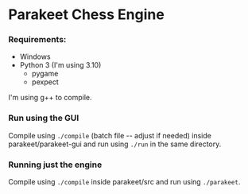 # Parakeet Chess Engine

### Requirements:
 - Windows
 - Python 3 (I'm using 3.10)
    - pygame
    - pexpect

I'm using g++ to compile.

### Run using the GUI
Compile using ``./compile`` (batch file -- adjust if needed) inside parakeet/parakeet-gui and run using ``./run`` in the same directory.

### Running just the engine
Compile using ``./compile`` inside parakeet/src and run using ``./parakeet``.
